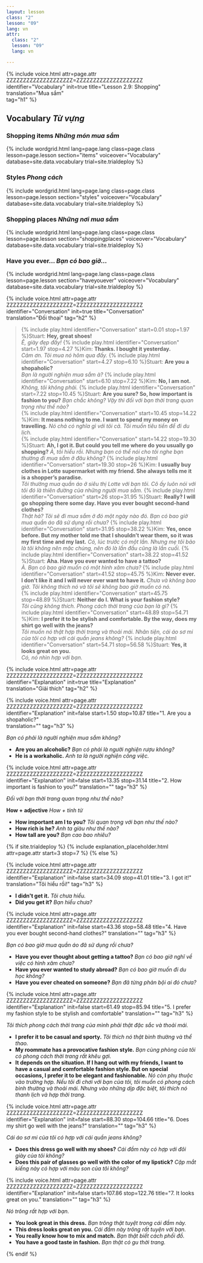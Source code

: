 ```yaml
---
layout: lesson
class: "2"
lesson: "09"
lang: vn
attr:
  class: "2"
  lesson: "09"
  lang: vn

---
```


{%  include voice.html attr=page.attr        ZZZZZZZZZZZZZZZZZZZZ=ZZZZZZZZZZZZZZZZZZZZ
	identifier="Vocabulary"  init=true
	title="Lesson 2.9: Shopping"  
	translation="Mua sắm"      
    tag="h1" %}


## Vocabulary  *Từ vựng*

### Shopping items *Những món mua sắm*

{% include wordgrid.html lang=page.lang
		class=page.class 
		lesson=page.lesson 
		section="items"
		voiceover="Vocabulary"
		database=site.data.vocabulary 
		trial=site.trialdeploy %}


### Styles  *Phong cách*

{% include wordgrid.html lang=page.lang
		class=page.class 
		lesson=page.lesson 
		section="styles"
		voiceover="Vocabulary"
		database=site.data.vocabulary 
		trial=site.trialdeploy %}



### Shopping places  *Những nơi mua sắm*

{% include wordgrid.html lang=page.lang
		class=page.class 
		lesson=page.lesson 
		section="shoppingplaces"
		voiceover="Vocabulary"
		database=site.data.vocabulary 
		trial=site.trialdeploy %}

### Have you ever...  *Bạn có bao giờ...*

{% include wordgrid.html lang=page.lang
		class=page.class 
		lesson=page.lesson 
		section="haveyouever"
		voiceover="Vocabulary"
		database=site.data.vocabulary 
		trial=site.trialdeploy %}


{%  include voice.html attr=page.attr    ZZZZZZZZZZZZZZZZZZZZ=ZZZZZZZZZZZZZZZZZZZZ
	identifier="Conversation"  init=true
	title="Conversation"        
	translation="Đối thoại"
    tag="h2" %}



> {% include play.html identifier="Conversation" start=0.01 stop=1.97 %}Stuart: **Hey, great shoes!**  
*Ê, giày đẹp đấy!*
> {% include play.html identifier="Conversation" start=1.97 stop=4.27 %}Kim: **Thanks. I bought it yesterday.**  
*Cảm ơn. Tôi mua nó hôm qua đấy.*
> {% include play.html identifier="Conversation" start=4.27 stop=6.10 %}Stuart: **Are you a shopaholic?**  
*Bạn là người nghiện mua sắm à?*
> {% include play.html identifier="Conversation" start=6.10 stop=7.22 %}Kim: **No, I am not.**  
*Không, tôi không phải.*
> {% include play.html identifier="Conversation" start=7.22 stop=10.45 %}Stuart: **Are you sure? So, how important is fashion to you?**
*Bạn chắc không? Vậy thì đối với bạn thời trang quan trọng như thế nào?*  
> {% include play.html identifier="Conversation" start=10.45 stop=14.22 %}Kim: **It means nothing to me. I want to spend my money on travelling.**
*Nó chả có nghĩa gì với tôi cả. Tôi muốn tiêu tiền để đi du lịch.*  
> {% include play.html identifier="Conversation" start=14.22 stop=19.30 %}Stuart: **Ah, I got it. But could you tell me where do you usually go shopping?** 
*À, tôi hiểu rồi. Nhưng bạn có thể nói cho tôi nghe bạn thường đi mua sắm ở đâu không?*
> {% include play.html identifier="Conversation" start=19.30 stop=26 %}Kim: **I usually buy clothes in Lotte supermarket with my friend. She always tells me it is a shopper’s paradise.**  
*Tôi thường mua quần áo ở siêu thị Lotte với bạn tôi. Cô ấy luôn nói với tôi đó là thiên đường của những người mua sắm.*
> {% include play.html identifier="Conversation" start=26 stop=31.95 %}Stuart: **Really? I will go shopping there some day. Have you ever bought second-hand clothes?**  
*Thật hả? Tôi sẽ đi mua sắm ở đó một ngày nào đó. Bạn có bao giờ mua quần áo đã sử dụng rồi chưa?*
> {% include play.html identifier="Conversation" start=31.95 stop=38.22 %}Kim: **Yes, once before. But my mother told me that I shouldn’t wear them, so it was my first time and my last.** 
*Có, lúc trước có một lần. Nhưng mẹ tôi bảo là tôi không nên mặc chúng, nên đó là lần đầu cũng là lần cuối.* 
> {% include play.html identifier="Conversation" start=38.22 stop=41.52 %}Stuart: **Aha. Have you ever wanted to have a tattoo?**  
*À. Bạn có bao giờ muốn có một hình xăm chưa?*
> {% include play.html identifier="Conversation" start=41.52 stop=45.75 %}Kim: **Never ever. I don’t like it and I will never ever want to have it.**
*Chưa và không bao giờ. Tôi không thích nó và tôi sẽ không bao giờ muốn có nó.*  
> {% include play.html identifier="Conversation" start=45.75 stop=48.89 %}Stuart: **Neither do I. What is your fashion style?**  
*Tôi cũng không thích. Phong cách thời trang của bạn là gì?*
> {% include play.html identifier="Conversation" start=48.89 stop=54.71 %}Kim: **I prefer it to be stylish and comfortable. By the way, does my shirt go well with the jeans?**  
*Tôi muốn nó thật hợp thời trang và thoải mái. Nhân tiện, cái áo sơ mi của tôi có hợp với cái quần jeans không?*
> {% include play.html identifier="Conversation" start=54.71 stop=56.58 %}Stuart: **Yes, it looks great on you.**  
*Có, nó nhìn hợp với bạn.*



{%  include voice.html attr=page.attr    ZZZZZZZZZZZZZZZZZZZZ=ZZZZZZZZZZZZZZZZZZZZ
	identifier="Explanation"  init=true
	title="Explanation"        
	translation="Giải thích"
    tag="h2" %}


{%  include voice.html attr=page.attr    ZZZZZZZZZZZZZZZZZZZZ=ZZZZZZZZZZZZZZZZZZZZ
	identifier="Explanation"  init=false start=1.50 stop=10.87 
	title="1. Are you a shopaholic?"        
	translation=""
    tag="h3" %}

*Bạn có phải là người nghiện mua sắm không?*

- **Are you an alcoholic?** *Bạn có phải là ngưởi nghiện rượu không?*
- **He is a workaholic.** *Anh ta là người nghiện công việc.*


{%  include voice.html attr=page.attr    ZZZZZZZZZZZZZZZZZZZZ=ZZZZZZZZZZZZZZZZZZZZ
	identifier="Explanation"  init=false start=13.35 stop=31.14
	title="2. How important is fashion to you?"
	translation=""
    tag="h3" %}
	
*Đối với bạn thời trang quan trọng như thế nào?*

**How + adjective**  *How + tính từ*

- **How important am I to you?**  *Tôi quan trọng với bạn như thế nào?*
- **How rich is he?**  *Anh ta giàu như thế nào?*
- **How tall are you?**  *Bạn cao bao nhiêu?*

{% if site.trialdeploy %}
	{% include explanation_placeholder.html  attr=page.attr     start=3 stop=7 %}
	{% else %}


{%  include voice.html attr=page.attr    ZZZZZZZZZZZZZZZZZZZZ=ZZZZZZZZZZZZZZZZZZZZ
	identifier="Explanation"  init=false start=34.09 stop=41.01
	title="3. I got it!"
	translation="Tôi hiểu rồi!"
    tag="h3" %}


- **I didn't get it.** *Tôi chưa hiểu.*
- **Did you get it?** *Bạn hiểu chưa?*



{%  include voice.html attr=page.attr    ZZZZZZZZZZZZZZZZZZZZ=ZZZZZZZZZZZZZZZZZZZZ
	identifier="Explanation"  init=false start=43.36 stop=58.48
	title="4. Have you ever bought second-hand clothes?"
	translation=""
    tag="h3" %}

*Bạn có bao giờ mua quần áo đã sử dụng rồi chưa?*

- **Have you ever thought about getting a tattoo?** *Bạn có bao giờ nghĩ về việc có hình xăm chưa?*
- **Have you ever wanted to study abroad?** *Bạn có bao giờ muốn đi du học không?*
- **Have you ever cheated on someone?** *Bạn đã từng phản bội ai đó chưa?* 


{%  include voice.html attr=page.attr    ZZZZZZZZZZZZZZZZZZZZ=ZZZZZZZZZZZZZZZZZZZZ
	identifier="Explanation"  init=false start=61.49 stop=85.94 
	title="5. I prefer my fashion style to be stylish and comfortable"
	translation=""
    tag="h3" %}

*Tôi thích phong cách thời trang của mình phải thật đặc sắc và thoải mái.*

- **I prefer it to be casual and sporty.**  *Tôi thích nó thật bình thường và thể thao.*
- **My roommate has a provocative fashion style.**  *Bạn cùng phòng của tôi có phong cách thời trang rất khêu gợi.*
- **It depends on the situation. If I hang out with my friends, I want to have a casual and comfortable fashion style. But on special occasions, I prefer it to be elegant and fashionable.**  *Nó còn phụ thuộc vào trường hợp. Nếu tôi đi chơi với bạn của tôi, tôi muốn có phong cách bình thường và thoải mái. Nhưng vào những dịp đặc biệt, tôi thích nó thanh lịch và hợp thời trang.*


{%  include voice.html attr=page.attr    ZZZZZZZZZZZZZZZZZZZZ=ZZZZZZZZZZZZZZZZZZZZ
	identifier="Explanation"  init=false  start=88.30 stop=104.66
	title="6. Does my shirt go well with the jeans?"
	translation=""
    tag="h3" %}

*Cái áo sơ mi của tôi có hợp với cái quần jeans không?*

- **Does this dress go well with my shoes?** *Cái đầm này có hợp với đôi giày của tôi không?*
- **Does this pair of glasses go well with the color of my lipstick?** *Cặp mắt kiếng này có hợp với màu son của tôi không?*


{%  include voice.html attr=page.attr    ZZZZZZZZZZZZZZZZZZZZ=ZZZZZZZZZZZZZZZZZZZZ
	identifier="Explanation"  init=false start=107.86 stop=122.76
	title="7. It looks great on you."
	translation=""
    tag="h3" %}

*Nó trông rất hợp với bạn.*

- **You look great in this dress.** *Bạn trông thật tuyệt trong cái đầm này.*
- **This dress looks great on you.** *Cái đầm này trông rất tuyện với bạn.*
- **You really know how to mix and match.** *Bạn thật biết cách phối đồ.*
- **You have a good taste in fashion.** *Bạn thật có gu thời trang.*

{% endif %}
